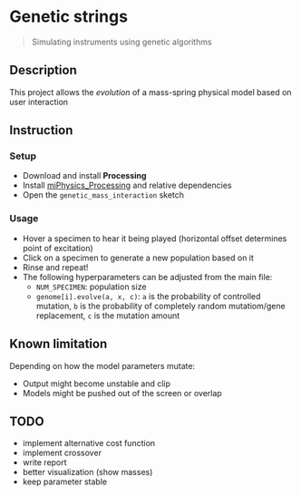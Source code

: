 # Genetic strings
> Simulating instruments using genetic algorithms

## Description
This project allows the _evolution_ of a mass-spring physical model based on user interaction

## Instruction
### Setup
- Download and install **Processing**
- Install [miPhysics_Processing](https://github.com/mi-creative/miPhysics_Processing) and relative dependencies
- Open the `genetic_mass_interaction` sketch
### Usage
- Hover a specimen to hear it being played (horizontal offset determines point of excitation)
- Click on a specimen to generate a new population based on it 
- Rinse and repeat!
- The following hyperparameters can be adjusted from the main file:
  - `NUM_SPECIMEN`: population size
  - `genome[i].evolve(a, x, c)`: `a` is the probability of controlled mutation, `b` is the probability of completely random mutatiom/gene replacement, `c` is the mutation amount


## Known limitation
Depending on how the model parameters mutate:
- Output might become unstable and clip 
- Models might be pushed out of the screen or overlap

## TODO
- implement alternative cost function
- implement crossover
- write report
- better visualization (show masses)
- keep parameter stable